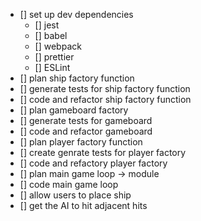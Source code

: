 - [] set up dev dependencies
    - [] jest
    - [] babel 
    - [] webpack
    - [] prettier 
    - [] ESLint
- [] plan ship factory function
- [] generate tests for ship factory function
- [] code and refactor ship factory function
- [] plan gameboard factory
- [] generate tests for gameboard
- [] code and refactor gameboard
- [] plan player factory function
- [] create genrate tests for player factory
- [] code and refactory player factory
- [] plan main game loop -> module
- [] code main game loop
- [] allow users to place ship
- [] get the AI to hit adjacent hits